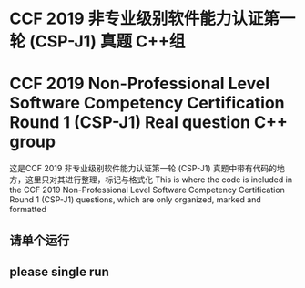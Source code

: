 # CCF 2019 非专业级别软件能力认证第一轮 (CSP-J1) 真题 C++组              
# CCF 2019 Non-Professional Level Software Competency Certification Round 1 (CSP-J1) Real question C++ group
这是CCF 2019 非专业级别软件能力认证第一轮 (CSP-J1) 真题中带有代码的地方，这里只对其进行整理，标记与格式化
This is where the code is included in the CCF 2019 Non-Professional Level Software Competency Certification Round 1 (CSP-J1) questions, which are only organized, marked and formatted
## 请单个运行
## please single run
